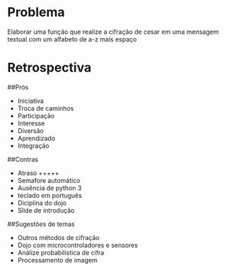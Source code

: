 Problema
========

Elaborar uma função que realize a cifração de cesar em uma mensagem textual com um alfabeto de a-z mais espaço

Retrospectiva
=============

##Prós
- Iniciativa
- Troca de caminhos
- Participação
- Interesse
- Diversão
- Aprendizado
- Integração

##Contras
- Atraso +++++
- Semafore automático
- Ausência de python 3
- teclado em português
- Diciplina do dojo
- Slide de introdução

##Sugestões de temas
- Outros métodos de cifração
- Dojo com microcontroladores e sensores
- Análize probabilistica de cifra
- Processamento de imagem